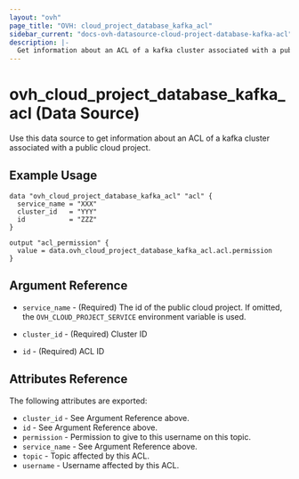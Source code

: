 ```yaml
---
layout: "ovh"
page_title: "OVH: cloud_project_database_kafka_acl"
sidebar_current: "docs-ovh-datasource-cloud-project-database-kafka-acl"
description: |-
  Get information about an ACL of a kafka cluster associated with a public cloud project.
---
```


# ovh_cloud_project_database_kafka_acl (Data Source)

Use this data source to get information about an ACL of a kafka cluster associated with a public cloud project.

## Example Usage

```hcl
data "ovh_cloud_project_database_kafka_acl" "acl" {
  service_name = "XXX"
  cluster_id   = "YYY"
  id           = "ZZZ"
}

output "acl_permission" {
  value = data.ovh_cloud_project_database_kafka_acl.acl.permission
}
```

## Argument Reference

* `service_name` - (Required) The id of the public cloud project. If omitted,
  the `OVH_CLOUD_PROJECT_SERVICE` environment variable is used.

* `cluster_id` - (Required) Cluster ID

* `id` - (Required) ACL ID

## Attributes Reference

The following attributes are exported:

* `cluster_id` - See Argument Reference above.
* `id` - See Argument Reference above.
* `permission` - Permission to give to this username on this topic.
* `service_name` - See Argument Reference above.
* `topic` - Topic affected by this ACL.
* `username` - Username affected by this ACL.

